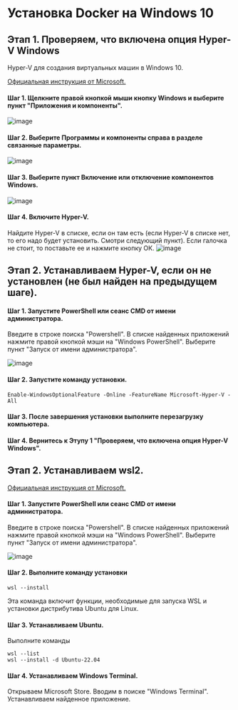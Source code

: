 # Установка Docker на Windows 10

## Этап 1. Проверяем, что включена опция Hyper-V Windows 
Hyper-V для создания виртуальных машин в Windows 10.

[Официальная инструкция от Microsoft.](https://learn.microsoft.com/ru-ru/virtualization/hyper-v-on-windows/quick-start/enable-hyper-v)

#### Шаг 1. Щелкните правой кнопкой мыши кнопку Windows и выберите пункт "Приложения и компоненты".
![image](https://github.com/user-attachments/assets/a0724f2f-2ff0-4fb2-8ec1-767ae7bdc2aa)

#### Шаг 2. Выберите Программы и компоненты справа в разделе связанные параметры.
![image](https://github.com/user-attachments/assets/6b197a51-427b-48a8-8f78-d1793461aa73)

#### Шаг 3. Выберите пункт Включение или отключение компонентов Windows.
![image](https://github.com/user-attachments/assets/1b3f807d-0aef-495a-b449-1aadf7655e6a)

#### Шаг 4. Включите Hyper-V.
Найдите Hyper-V в списке, если он там есть (если Hyper-V в списке нет, то его надо будет установить. Смотри следующий пункт). Если галочка не стоит, то поставьте ее и нажмите кнопку ОК.
![image](https://github.com/user-attachments/assets/43f96ec9-3df6-4173-be45-dc0608381dc7)

## Этап 2. Устанавливаем Hyper-V, если он не установлен (не был найден на предыдущем шаге).

#### Шаг 1. Запустите PowerShell или сеанс CMD от имени администратора.
Введите в строке поиска "Powershell".
В списке найденных приложений нажмите правой кнопкой мэши на "Windows PowerShell".
Выберите пункт "Запуск от имени администратора".

![image](https://github.com/user-attachments/assets/77f3a856-3e22-43e5-8bb5-f3448bee8621)

#### Шаг 2. Запустите команду установки.
````
Enable-WindowsOptionalFeature -Online -FeatureName Microsoft-Hyper-V -All
````

#### Шаг 3. После завершения установки выполните перезагрузку компьютера.

#### Шаг 4. Вернитесь к Этупу 1 "Проверяем, что включена опция Hyper-V Windows".

## Этап 2. Устанавливаем wsl2.

[Официальная инструкция от Microsoft.](https://learn.microsoft.com/ru-ru/windows/wsl/install)

#### Шаг 1. Запустите PowerShell или сеанс CMD от имени администратора.
Введите в строке поиска "Powershell".
В списке найденных приложений нажмите правой кнопкой мэши на "Windows PowerShell".
Выберите пункт "Запуск от имени администратора".

![image](https://github.com/user-attachments/assets/77f3a856-3e22-43e5-8bb5-f3448bee8621)

#### Шаг 2. Выполните команду установки

````
wsl --install
````
Эта команда включит функции, необходимые для запуска WSL и установки дистрибутива Ubuntu для Linux. 

#### Шаг 3. Устанавливаем Ubuntu.

Выполните команды
````
wsl --list
wsl --install -d Ubuntu-22.04
````

#### Шаг 4. Устанавливаем Windows Terminal.

Открываем Microsoft Store.
Вводим в поиске "Windows Terminal".
Устанавливаем найденное приложение.



